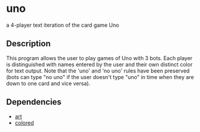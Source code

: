 # uno
a 4-player text iteration of the card game Uno

## Description
This program allows the user to play games of Uno with 3 bots. 
Each player is distinguished with names entered by the user
and their own distinct color for text output. Note that the
'uno' and 'no uno' rules have been preserved (bots can type
"no uno" if the user doesn't type "uno" in time when they are
down to one card and vice versa).

## Dependencies
* [art](https://pypi.org/project/art/)
* [colored](https://pypi.org/project/colored/)
